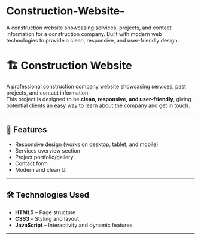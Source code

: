 # Construction-Website-
A construction website showcasing services, projects, and contact information for a construction company. Built with modern web technologies to provide a clean, responsive, and user-friendly design.

# 🏗️ Construction Website

A professional construction company website showcasing services, past projects, and contact information.  
This project is designed to be **clean, responsive, and user-friendly**, giving potential clients an easy way to learn about the company and get in touch.

---

## 🚀 Features
- Responsive design (works on desktop, tablet, and mobile)
- Services overview section
- Project portfolio/gallery
- Contact form
- Modern and clean UI

---

## 🛠️ Technologies Used
- **HTML5** – Page structure  
- **CSS3** – Styling and layout  
- **JavaScript** – Interactivity and dynamic features    
---
